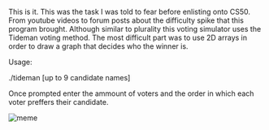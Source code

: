 This is it. This was the task I was told to fear before enlisting onto CS50. From youtube videos to forum posts about the difficulty spike that this program brought. Although similar to plurality this voting simulator uses the Tideman voting method. The most difficult part was to use 2D arrays in order to draw a graph that decides who the winner is. 


Usage:

./tideman [up to 9 candidate names]

Once prompted enter the ammount of voters and the order in which each voter preffers their candidate.



![meme](https://ibb.co/n31YTY0)
